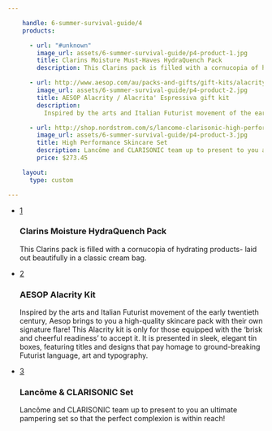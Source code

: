 ```yaml
---

    handle: 6-summer-survival-guide/4
    products:

      - url: "#unknown"
        image_url: assets/6-summer-survival-guide/p4-product-1.jpg
        title: Clarins Moisture Must-Haves HydraQuench Pack
        description: This Clarins pack is filled with a cornucopia of hydrating products- laid out beautifully in a classic cream bag.

      - url: http://www.aesop.com/au/packs-and-gifts/gift-kits/alacrity-gift-kit.html
        image_url: assets/6-summer-survival-guide/p4-product-2.jpg
        title: AESOP Alacrity / Alacrita' Espressiva gift kit
        description:
          Inspired by the arts and Italian Futurist movement of the early twentieth century, Aesop brings to you a high-quality skincare pack with their own signature flare! This Alacrity kit is only for those equipped with the ‘brisk and cheerful readiness’ to accept it. It is presented in sleek, elegant tin boxes, featuring titles and designs that pay homage to ground-breaking Futurist language, art and typography.

      - url: http://shop.nordstrom.com/s/lancome-clarisonic-high-performance-skincare-set-321-value/3639478?origin=category-personalizedsort&contextualcategoryid=0&fashionColor=&resultback=336&cm_sp=personalizedsort-_-browseresults-_-1_1_C
        image_url: assets/6-summer-survival-guide/p4-product-3.jpg
        title: High Performance Skincare Set
        description: Lancôme and CLARISONIC team up to present to you an ultimate pampering set so that the perfect complexion is within reach!
        price: $273.45

    layout:
      type: custom

---
```

<div class="content">
  <ul id="story5-giftset" class="products">
    <li class="row v-third">
      <a href="#unknown" class="hotspot product col x6" data-track="hotspot:click">
        <div class="image" style="background-image: url('/holiday/assets/6-summer-survival-guide/p4-product-1.jpg')">
          <span class="tag">1</span>
        </div>
      </a>
      <div class="details col x6">
        <h3>Clarins Moisture HydraQuench Pack</h3>
        <p>This Clarins pack is filled with a cornucopia of hydrating products- laid out beautifully in a classic cream bag.</p>
      </div>
    </li>
    <li class="row v-third">
      <a href="http://www.aesop.com/au/packs-and-gifts/gift-kits/alacrity-gift-kit.html" class="hotspot product col x6" data-track="hotspot:click">
        <div class="image" style="background-image: url('/holiday/assets/6-summer-survival-guide/p4-product-2.jpg')">
          <span class="tag">2</span>
        </div>
      </a>
      <div class="details col x6">
        <h3>AESOP Alacrity Kit</h3>
        <p>Inspired by the arts and Italian Futurist movement of the early twentieth century, Aesop brings to you a high-quality skincare pack with their own signature flare! This Alacrity kit is only for those equipped with the ‘brisk and cheerful readiness’ to accept it. It is presented in sleek, elegant tin boxes, featuring titles and designs that pay homage to ground-breaking Futurist language, art and typography.</p>
      </div>
    </li>
    <li class="row v-third">
      <a href="http://shop.nordstrom.com/s/lancome-clarisonic-high-performance-skincare-set-321-value/3639478?origin=category-personalizedsort&contextualcategoryid=0&fashionColor=&resultback=336&cm_sp=personalizedsort-_-browseresults-_-1_1_C" class="hotspot product col x6" data-track="hotspot:click">
        <div class="image" style="background-image: url('/holiday/assets/6-summer-survival-guide/p4-product-3.jpg')">
          <span class="tag">3</span>
        </div>
      </a>
      <div class="details col x6">
        <h3>Lancôme & CLARISONIC Set</h3>
        <p>Lancôme and CLARISONIC team up to present to you an ultimate pampering set so that the perfect complexion is within reach!</p>
      </div>
    </li>
  </ul>
</div>
